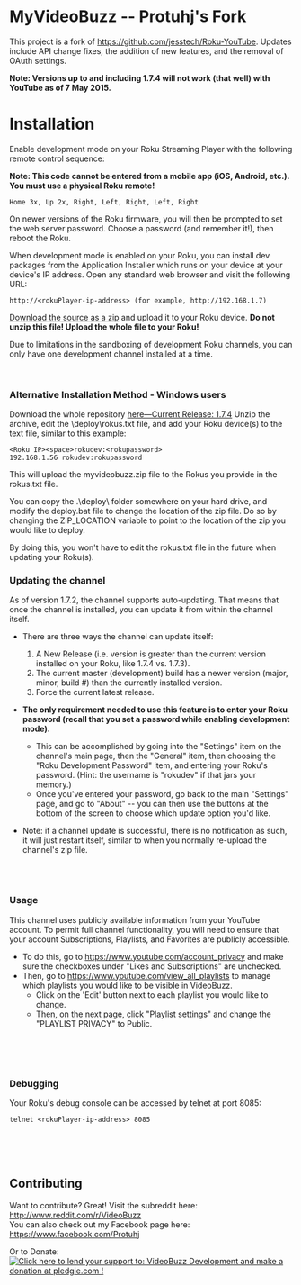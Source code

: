 MyVideoBuzz -- Protuhj's Fork
=============

This project is a fork of https://github.com/jesstech/Roku-YouTube. Updates include API change fixes, the addition of new features, and the removal of OAuth settings.

**Note: Versions up to and including 1.7.4 will not work (that well) with YouTube as of 7 May 2015.**

Installation
============

Enable development mode on your Roku Streaming Player with the following remote control sequence:

**Note: This code cannot be entered from a mobile app (iOS, Android, etc.). You must use a physical Roku remote!**

    Home 3x, Up 2x, Right, Left, Right, Left, Right

On newer versions of the Roku firmware, you will then be prompted to set the web server password. Choose a password (and remember it!), then reboot the Roku.

When development mode is enabled on your Roku, you can install dev packages
from the Application Installer which runs on your device at your device's IP
address. Open any standard web browser and visit the following URL:

    http://<rokuPlayer-ip-address> (for example, http://192.168.1.7)

[Download the source as a zip](https://github.com/Protuhj/myvideobuzz/releases/download/v1.7.4/MyVideoBuzz_v1_7_4.zip) and upload it to your Roku device.
**Do not unzip this file! Upload the whole file to your Roku!**

Due to limitations in the sandboxing of development Roku channels, you can only have one development channel installed at a time.

<br/>

### Alternative Installation Method - Windows users

Download the whole repository [here—Current Release: 1.7.4](https://github.com/Protuhj/myvideobuzz/archive/v1.7.4.zip)
Unzip the archive, edit the \deploy\rokus.txt file, and add your Roku device(s) to the text file, similar to this example:

    <Roku IP><space>rokudev:<rokupassword>
    192.168.1.56 rokudev:rokupassword

This will upload the myvideobuzz.zip file to the Rokus you provide in the rokus.txt file.

You can copy the .\deploy\ folder somewhere on your hard drive, and modify the deploy.bat file to change the location of the zip file. Do so by changing the ZIP_LOCATION variable to point to the location of the zip you would like to deploy.

By doing this, you won't have to edit the rokus.txt file in the future when updating your Roku(s).

### Updating the channel

As of version 1.7.2, the channel supports auto-updating. That means that once the channel is installed, you can update it from within the channel itself.

* There are three ways the channel can update itself:<br/>
  1) A New Release (i.e. version is greater than the current version installed on your Roku, like 1.7.4 vs. 1.7.3).<br/>
  2) The current master (development) build has a newer version (major, minor, build #) than the currently installed version.<br/>
  3) Force the current latest release.

* **The only requirement needed to use this feature is to enter your Roku password (recall that you set a password while enabling development mode).**
  * This can be accomplished by going into the "Settings" item on the channel's main page, then the "General" item, then choosing the "Roku Development Password" item, and entering your Roku's password. (Hint: the username is "rokudev" if that jars your memory.)
  * Once you've entered your password, go back to the main "Settings" page, and go to "About" -- you can then use the buttons at the bottom of the screen to choose which update option you'd like.

* Note: if a channel update is successful, there is no notification as such, it will just restart itself, similar to when you normally re-upload the channel's zip file.
<br/>
<br/>

### Usage

This channel uses publicly available information from your YouTube account. To permit full channel functionality, you will need to ensure that your account Subscriptions, Playlists, and Favorites are publicly accessible.

* To do this, go to https://www.youtube.com/account_privacy and make sure the checkboxes under "Likes and Subscriptions" are unchecked.  
* Then, go to https://www.youtube.com/view_all_playlists to manage which playlists you would like to be visible in VideoBuzz.   
    * Click on the 'Edit' button next to each playlist you would like to change.
    * Then, on the next page, click "Playlist settings" and change the "PLAYLIST PRIVACY" to Public.

<br/>
<br/>
<br/>

### Debugging

Your Roku's debug console can be accessed by telnet at port 8085:

    telnet <rokuPlayer-ip-address> 8085

<br/>
<br/>
<br/>
  
## Contributing

Want to contribute? Great! Visit the subreddit here: http://www.reddit.com/r/VideoBuzz  
You can also check out my Facebook page here: https://www.facebook.com/Protuhj

Or to Donate: <a href='https://pledgie.com/campaigns/23378'><img alt='Click here to lend your support to: VideoBuzz Development and make a donation at pledgie.com !' src='https://pledgie.com/campaigns/23378.png?skin_name=chrome' border='0' ></a>
